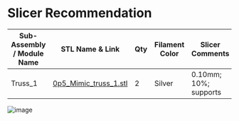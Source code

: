 # Slicer Recommendation 

|  **Sub-Assembly / Module Name** | **STL Name & Link** | **Qty** | **Filament Color** | **Slicer Comments** | **Approx Print Time [h:mm]** | **Approx Filament Used [g]** | **Approx Filament Used [m]** |
| ---- | --- | --- | --- | --- | --- | --- | --- |
| Truss_1| [0p5_Mimic_truss_1.stl](https://github.com/ISS-Mimic/Mimic/blob/SpaceTowel-patch-2/EXTRAs/Mini/3D_Printing/Truss_1/0p5_Mimic_truss_1.stl) |2| Silver| 0.10mm; 10%; supports| 3h 8m| 20.15| 6.76| 
![image](https://github.com/ISS-Mimic/Mimic/assets/58833710/4ba90e5b-8854-4f80-bf8f-1787f3b893e6)

